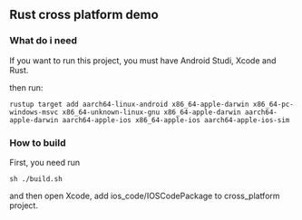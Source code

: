 ## Rust cross platform demo

### What do i need

If you want to run this project, you must have Android Studi, Xcode and Rust.

then run:
```
rustup target add aarch64-linux-android x86_64-apple-darwin x86_64-pc-windows-msvc x86_64-unknown-linux-gnu x86_64-apple-darwin aarch64-apple-darwin aarch64-apple-ios x86_64-apple-ios aarch64-apple-ios-sim
```

###  How to build 
First, you need run

```
sh ./build.sh
```
and then open Xcode, add ios_code/IOSCodePackage to cross_platform project.